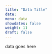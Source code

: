 ```yaml
---
title: "Data Title"
date: 
menu: data
showdates: false
weight: 11
draft: false
---
```

data goes here